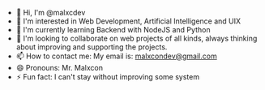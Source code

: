- 👋 Hi, I'm @malxcdev
- 👀 I'm interested in Web Development, Artificial Intelligence and UIX
- 🌱 I'm currently learning Backend with NodeJS and Python
- 💞️ I'm looking to collaborate on web projects of all kinds, always thinking about improving and supporting the projects.
- 📫 How to contact me: My email is: malxcondev@gmail.com 
- 😄 Pronouns: Mr. Malxcon
- ⚡ Fun fact: I can't stay without improving some system
<!---
malxcdev/malxcdev is a ✨ special ✨ repository because its `README.md` (this file) appears on your GitHub profile.
You can click the Preview link to take a look at your changes.
--->
